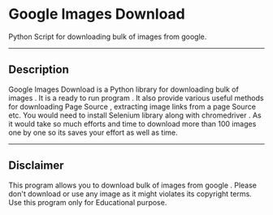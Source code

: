 Google Images Download 
===================


Python Script for downloading bulk of images from google.

----------


Description
-------------
Google Images Download  is a Python library for downloading bulk of images . It is a ready to run program . It also provide various useful methods for downloading Page Source , extracting image links from a page Source etc. You would need to install Selenium library along with chromedriver .
As it would take so much efforts and time to download more than 100 images one by one so its saves your effort as well as time. 

  


----------
Disclaimer
--------------
This program allows you to download bulk of images from google . Please don't download or use any image as it might violates its copyright terms.
Use this program only for Educational purpose.
